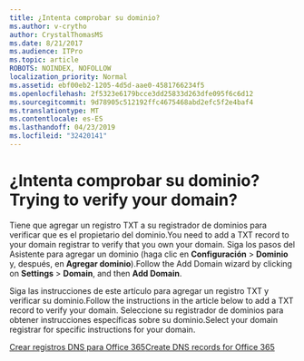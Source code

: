 ```yaml
---
title: ¿Intenta comprobar su dominio?
ms.author: v-crytho
author: CrystalThomasMS
ms.date: 8/21/2017
ms.audience: ITPro
ms.topic: article
ROBOTS: NOINDEX, NOFOLLOW
localization_priority: Normal
ms.assetid: ebf00eb2-1205-4d5d-aae0-4581766234f5
ms.openlocfilehash: 2f5323e6179bcce3dd25833d263dfe095f6c6d12
ms.sourcegitcommit: 9d78905c512192ffc4675468abd2efc5f2e4baf4
ms.translationtype: MT
ms.contentlocale: es-ES
ms.lasthandoff: 04/23/2019
ms.locfileid: "32420141"
---
```

# <a name="trying-to-verify-your-domain"></a><span data-ttu-id="a3d84-102">¿Intenta comprobar su dominio?</span><span class="sxs-lookup"><span data-stu-id="a3d84-102">Trying to verify your domain?</span></span>

<span data-ttu-id="a3d84-103">Tiene que agregar un registro TXT a su registrador de dominios para verificar que es el propietario del dominio.</span><span class="sxs-lookup"><span data-stu-id="a3d84-103">You need to add a TXT record to your domain registrar to verify that you own your domain.</span></span> <span data-ttu-id="a3d84-104">Siga los pasos del Asistente para agregar un dominio (haga clic en **Configuración** \> **Dominio** y, después, en **Agregar dominio**).</span><span class="sxs-lookup"><span data-stu-id="a3d84-104">Follow the Add Domain wizard by clicking on **Settings** \> **Domain**, and then **Add Domain**.</span></span> 
  
<span data-ttu-id="a3d84-105">Siga las instrucciones de este artículo para agregar un registro TXT y verificar su dominio.</span><span class="sxs-lookup"><span data-stu-id="a3d84-105">Follow the instructions in the article below to add a TXT record to verify your domain.</span></span> <span data-ttu-id="a3d84-106">Seleccione su registrador de dominios para obtener instrucciones específicas sobre su dominio.</span><span class="sxs-lookup"><span data-stu-id="a3d84-106">Select your domain registrar for specific instructions for your domain.</span></span>
  
[<span data-ttu-id="a3d84-107">Crear registros DNS para Office 365</span><span class="sxs-lookup"><span data-stu-id="a3d84-107">Create DNS records for Office 365</span></span>](https://support.office.com/article/Create-DNS-records-for-Office-365-when-you-manage-your-DNS-records-B0F3FDCA-8A80-4E8E-9EF3-61E8A2A9AB23.aspx)
  

